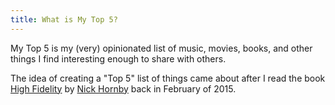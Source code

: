 ```yaml
---
title: What is My Top 5?
---
```


My Top 5 is my (very) opinionated list of music, movies, books, and other things I find interesting enough to share with others.

<!--more-->

The idea of creating a "Top 5" list of things came about after I read the book [High Fidelity](https://www.goodreads.com/book/show/285092.High_Fidelity) by [Nick Hornby](https://www.goodreads.com/author/show/2929.Nick_Hornby) back in February of 2015.